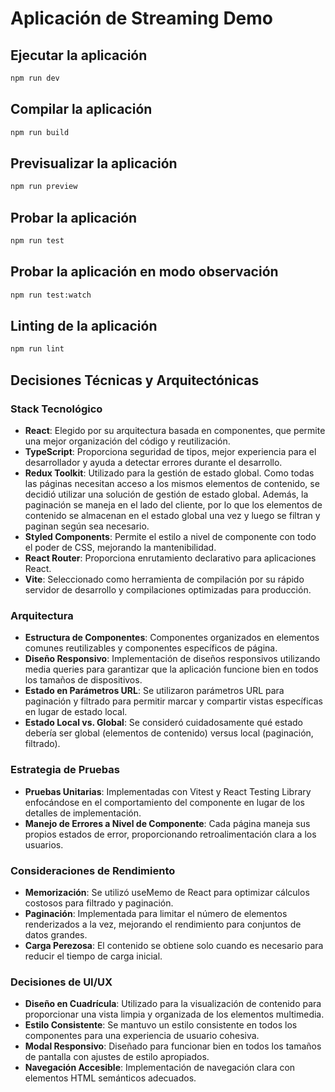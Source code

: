 # Aplicación de Streaming Demo

## Ejecutar la aplicación

```bash
npm run dev
```

## Compilar la aplicación

```bash
npm run build
```

## Previsualizar la aplicación

```bash
npm run preview
```

## Probar la aplicación

```bash
npm run test
```

## Probar la aplicación en modo observación

```bash
npm run test:watch
```

## Linting de la aplicación

```bash
npm run lint
```

## Decisiones Técnicas y Arquitectónicas

### Stack Tecnológico
- **React**: Elegido por su arquitectura basada en componentes, que permite una mejor organización del código y reutilización.
- **TypeScript**: Proporciona seguridad de tipos, mejor experiencia para el desarrollador y ayuda a detectar errores durante el desarrollo.
- **Redux Toolkit**: Utilizado para la gestión de estado global. Como todas las páginas necesitan acceso a los mismos elementos de contenido, se decidió utilizar una solución de gestión de estado global. Además, la paginación se maneja en el lado del cliente, por lo que los elementos de contenido se almacenan en el estado global una vez y luego se filtran y paginan según sea necesario.
- **Styled Components**: Permite el estilo a nivel de componente con todo el poder de CSS, mejorando la mantenibilidad.
- **React Router**: Proporciona enrutamiento declarativo para aplicaciones React.
- **Vite**: Seleccionado como herramienta de compilación por su rápido servidor de desarrollo y compilaciones optimizadas para producción.

### Arquitectura
- **Estructura de Componentes**: Componentes organizados en elementos comunes reutilizables y componentes específicos de página.
- **Diseño Responsivo**: Implementación de diseños responsivos utilizando media queries para garantizar que la aplicación funcione bien en todos los tamaños de dispositivos.
- **Estado en Parámetros URL**: Se utilizaron parámetros URL para paginación y filtrado para permitir marcar y compartir vistas específicas en lugar de estado local.
- **Estado Local vs. Global**: Se consideró cuidadosamente qué estado debería ser global (elementos de contenido) versus local (paginación, filtrado).

### Estrategia de Pruebas
- **Pruebas Unitarias**: Implementadas con Vitest y React Testing Library enfocándose en el comportamiento del componente en lugar de los detalles de implementación.
- **Manejo de Errores a Nivel de Componente**: Cada página maneja sus propios estados de error, proporcionando retroalimentación clara a los usuarios.

### Consideraciones de Rendimiento
- **Memorización**: Se utilizó useMemo de React para optimizar cálculos costosos para filtrado y paginación.
- **Paginación**: Implementada para limitar el número de elementos renderizados a la vez, mejorando el rendimiento para conjuntos de datos grandes.
- **Carga Perezosa**: El contenido se obtiene solo cuando es necesario para reducir el tiempo de carga inicial.

### Decisiones de UI/UX
- **Diseño en Cuadrícula**: Utilizado para la visualización de contenido para proporcionar una vista limpia y organizada de los elementos multimedia.
- **Estilo Consistente**: Se mantuvo un estilo consistente en todos los componentes para una experiencia de usuario cohesiva.
- **Modal Responsivo**: Diseñado para funcionar bien en todos los tamaños de pantalla con ajustes de estilo apropiados.
- **Navegación Accesible**: Implementación de navegación clara con elementos HTML semánticos adecuados.
